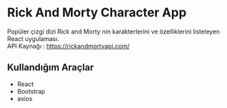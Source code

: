 # Rick And Morty Character App
Popüler çizgi dizi Rick and Morty nin karakterlerini ve özelliklerini listeleyen React uygulaması.<br>
API Kaynağı : https://rickandmortyapi.com/

## Kullandığım Araçlar
* React
* Bootstrap
* axios


